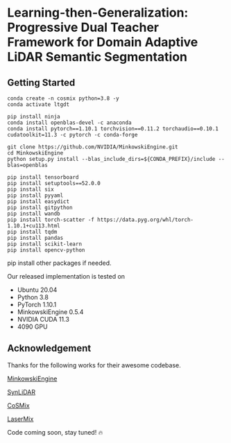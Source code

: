 
# Learning-then-Generalization: Progressive Dual Teacher Framework for Domain Adaptive LiDAR Semantic Segmentation


## Getting Started
```Shell
conda create -n cosmix python=3.8 -y
conda activate ltgdt

pip install ninja
conda install openblas-devel -c anaconda
conda install pytorch==1.10.1 torchvision==0.11.2 torchaudio==0.10.1 cudatoolkit=11.3 -c pytorch -c conda-forge

git clone https://github.com/NVIDIA/MinkowskiEngine.git
cd MinkowskiEngine
python setup.py install --blas_include_dirs=${CONDA_PREFIX}/include --blas=openblas

pip install tensorboard
pip install setuptools==52.0.0
pip install six
pip install pyyaml
pip install easydict
pip install gitpython
pip install wandb
pip install torch-scatter -f https://data.pyg.org/whl/torch-1.10.1+cu113.html
pip install tqdm
pip install pandas
pip install scikit-learn
pip install opencv-python
```
pip install other packages if needed.

Our released implementation is tested on
+ Ubuntu 20.04
+ Python 3.8 
+ PyTorch 1.10.1
+ MinkowskiEngine 0.5.4
+ NVIDIA CUDA 11.3
+ 4090 GPU

## Acknowledgement
Thanks for the following works for their awesome codebase.

[MinkowskiEngine](https://github.com/NVIDIA/MinkowskiEngine)

[SynLiDAR](https://github.com/xiaoaoran/SynLiDAR)

[CoSMix](https://github.com/saltoricristiano/cosmix-uda)

[LaserMix](https://github.com/ldkong1205/LaserMix)


Code coming soon, stay tuned! 🔥